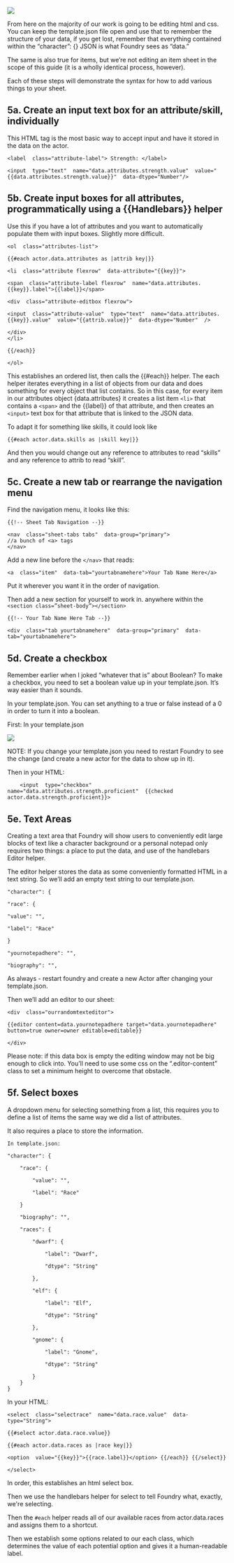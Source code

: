 ![](https://lh5.googleusercontent.com/KR7cbbOgyDCzOwHYMYI4J0rHHEamSIAD8IPTfwNoo7ezzgZ_R4m_RciTrz5nA7SHrgafl0B94PyY6EvN8iDMgQTB1HW66hXguch2cWMz9J4miyKjDF7Gx78-ehepBJiP8h5iK4cz)
  
  

From here on the majority of our work is going to be editing html and css. You can keep the template.json file open and use that to remember the structure of your data, if you get lost, remember that everything contained within the “character”: {} JSON is what Foundry sees as “data.<something>”

  

The same is also true for items, but we’re not editing an item sheet in the scope of this guide (it is a wholly identical process, however).

  

Each of these steps will demonstrate the syntax for how to add various things to your sheet.

  

## 5a. Create an input text box for an attribute/skill, individually
This HTML tag is the most basic way to accept input and have it stored in the data on the actor.
  

    <label  class="attribute-label"> Strength: </label>
    
    <input  type="text"  name="data.attributes.strength.value"  value="{{data.attributes.strength.value}}"  data-dtype="Number"/>
    
      

## 5b. Create input boxes for all attributes, programmatically using a {{Handlebars}} helper
Use this if you have a lot of attributes and you want to automatically populate them with input boxes. Slightly more difficult.

    <ol  class="attributes-list">
    
    {{#each actor.data.attributes as |attrib key|}}
    
    <li  class="attribute flexrow"  data-attribute="{{key}}">
    
    <span  class="attribute-label flexrow"  name="data.attributes.{{key}}.label">{{label}}</span>
    
    <div  class="attribute-editbox flexrow">
    
    <input  class="attribute-value"  type="text"  name="data.attributes.{{key}}.value"  value="{{attrib.value}}"  data-dtype="Number"  />
    
    </div>  
    </li>
    
    {{/each}}
    
    </ol>
    
      

This establishes an ordered list, then calls the {{#each}} helper. The each helper iterates everything in a list of objects from our data and does something for every object that list contains. So in this case, for every item in our attributes object {data.attributes} it creates a list item `<li>` that contains a `<span>` and the {{label}} of that attribute, and then creates an `<input>` text box for that attribute that is linked to the JSON data.

  

To adapt it for something like skills, it could look like

    {{#each actor.data.skills as |skill key|}}

And then you would change out any reference to attributes to read “skills” and any reference to attrib to read “skill”.

  

## 5c. Create a new tab or rearrange the navigation menu

  

Find the navigation menu, it looks like this:

    {{!-- Sheet Tab Navigation --}}
    
    <nav  class="sheet-tabs tabs"  data-group="primary">
    //a bunch of <a> tags
    </nav>
    
      

Add a new line before the `</nav>` that reads:

    <a  class="item"  data-tab="yourtabnamehere">Your Tab Name Here</a>

  

Put it wherever you want it in the order of navigation.  
  
Then add a new section for yourself to work in. anywhere within the `<section class=”sheet-body”></section>`

    {{!-- Your Tab Name Here Tab --}}
    
    <div  class="tab yourtabnamehere"  data-group="primary"  data-tab="yourtabnamehere">
    
      
      

## 5d. Create a checkbox

  

Remember earlier when I joked “whatever that is” about Boolean? To make a checkbox, you need to set a boolean value up in your template.json. It’s way easier than it sounds.

In your template.json. You can set anything to a true or false instead of a 0 in order to turn it into a boolean.

  

First: In your template.json

![](https://lh4.googleusercontent.com/UUW7ueQMKQH8fo91VuekQsgPVhHVzG6kGDN_uI4mEfEglueOAnH__ck5mNrLfljVj7gXUeezdANYJ2Elm1fXY2VEgqTOaOpV03K9-2dFi-F_btQrL2gWRb3h6YUGyuPap3oIoFSf)

  

NOTE: If you change your template.json you need to restart Foundry to see the change (and create a new actor for the data to show up in it).

  
  
  

Then in your HTML:

`    <input  type="checkbox"  name="data.attributes.strength.proficient"  {{checked  actor.data.strength.proficient}}>`

  

## 5e. Text Areas

Creating a text area that Foundry will show users to conveniently edit large blocks of text like a character background or a personal notepad only requires two things: a place to put the data, and use of the handlebars Editor helper.

  
The editor helper stores the data as some conveniently formatted HTML in a text string. So we’ll add an empty text string to our template.json.

    "character": {
    
    "race": {
    
    "value": "",
    
    "label": "Race"
    
    }
    
    "yournotepadhere": "",
    
    "biography": "",
    
      

As always - restart foundry and create a new Actor after changing your template.json.

  

Then we’ll add an editor to our sheet:

    <div  class="ourrandomtexteditor">
    
    {{editor content=data.yournotepadhere target="data.yournotepadhere" button=true owner=owner editable=editable}}
    
    </div>
    
      

Please note: if this data box is empty the editing window may not be big enough to click into. You’ll need to use some css on the “.editor-content” class to set a minimum height to overcome that obstacle.

  

## 5f. Select boxes

A dropdown menu for selecting something from a list, this requires you to define a list of items the same way we did a list of attributes.  
  

It also requires a place to store the information.

  

    In template.json:

    "character": {

        "race": {

            "value": "",

            "label": "Race"

        }

        "biography": "",

        "races": {

            "dwarf": {

                "label": "Dwarf",

                "dtype": "String"

            },

            "elf": {

                "label": "Elf",

                "dtype": "String"

            },

            "gnome": {

                "label": "Gnome",

                "dtype": "String"

            }
        }
    }
    

    
      

In your HTML:

    <select  class="selectrace"  name="data.race.value"  data-type="String">
    
    {{#select actor.data.race.value}}
    
    {{#each actor.data.races as |race key|}}
    
    <option  value="{{key}}">{{race.label}}</option> {{/each}} {{/select}}
    
    </select>




In order, this establishes an html select box. 

Then we use the handlebars helper for select to tell Foundry what, exactly, we're selecting. 

Then the `#each` helper reads all of our available races from actor.data.races and assigns them to a shortcut.

Then we establish some options related to our each class, which determines the value of each potential option and gives it a human-readable label.

